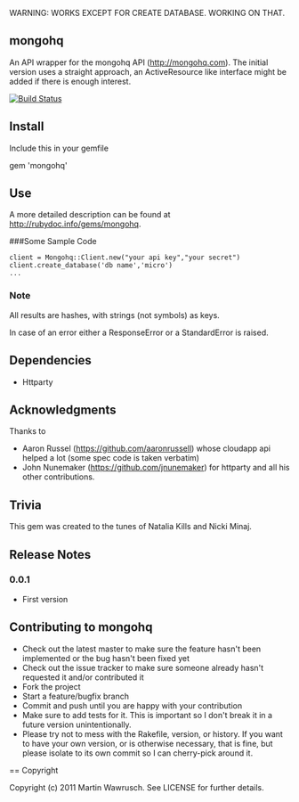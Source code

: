 
WARNING: WORKS EXCEPT FOR CREATE DATABASE. WORKING ON THAT.

## mongohq

An API wrapper for the mongohq API (<http://mongohq.com>). The initial version uses a straight approach, an ActiveResource like interface might be added if there is enough interest.

[![Build Status](http://travis-ci.org/scottyapp/mongohq.png)](http://travis-ci.org/scottyapp/mongohq)

## Install

Include this in your gemfile

gem 'mongohq'


## Use
A more detailed description can be found at <http://rubydoc.info/gems/mongohq>.

###Some Sample Code

    client = Mongohq::Client.new("your api key","your secret")
    client.create_database('db name','micro')
    ...

### Note

All results are hashes, with strings (not symbols) as keys. 

In case of an error either a ResponseError or a StandardError is raised.

## Dependencies

* Httparty 

## Acknowledgments

Thanks to 

* Aaron Russel (<https://github.com/aaronrussell>) whose cloudapp api helped a lot (some spec code is taken verbatim) 
* John Nunemaker (<https://github.com/jnunemaker>) for httparty and all his other contributions.

## Trivia

This gem was created to the tunes of Natalia Kills and Nicki Minaj.

## Release Notes

### 0.0.1
* First version

## Contributing to mongohq
 
* Check out the latest master to make sure the feature hasn't been implemented or the bug hasn't been fixed yet
* Check out the issue tracker to make sure someone already hasn't requested it and/or contributed it
* Fork the project
* Start a feature/bugfix branch
* Commit and push until you are happy with your contribution
* Make sure to add tests for it. This is important so I don't break it in a future version unintentionally.
* Please try not to mess with the Rakefile, version, or history. If you want to have your own version, or is otherwise necessary, that is fine, but please isolate to its own commit so I can cherry-pick around it.

== Copyright

Copyright (c) 2011 Martin Wawrusch. See LICENSE for
further details.

